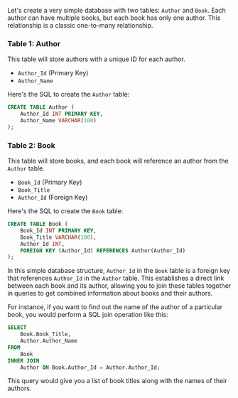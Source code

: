 Let's create a very simple database with two tables: `Author` and `Book`. Each author can have multiple books, but each book has only one author. This relationship is a classic one-to-many relationship.

### Table 1: Author
This table will store authors with a unique ID for each author.

- `Author_Id` (Primary Key)
- `Author_Name`

Here's the SQL to create the `Author` table:

```sql
CREATE TABLE Author (
    Author_Id INT PRIMARY KEY,
    Author_Name VARCHAR(100)
);
```

### Table 2: Book
This table will store books, and each book will reference an author from the `Author` table.

- `Book_Id` (Primary Key)
- `Book_Title`
- `Author_Id` (Foreign Key)

Here's the SQL to create the `Book` table:

```sql
CREATE TABLE Book (
    Book_Id INT PRIMARY KEY,
    Book_Title VARCHAR(100),
    Author_Id INT,
    FOREIGN KEY (Author_Id) REFERENCES Author(Author_Id)
);
```

In this simple database structure, `Author_Id` in the `Book` table is a foreign key that references `Author_Id` in the `Author` table. This establishes a direct link between each book and its author, allowing you to join these tables together in queries to get combined information about books and their authors. 

For instance, if you want to find out the name of the author of a particular book, you would perform a SQL join operation like this:

```sql
SELECT 
    Book.Book_Title,
    Author.Author_Name
FROM 
    Book
INNER JOIN 
    Author ON Book.Author_Id = Author.Author_Id;
```

This query would give you a list of book titles along with the names of their authors.